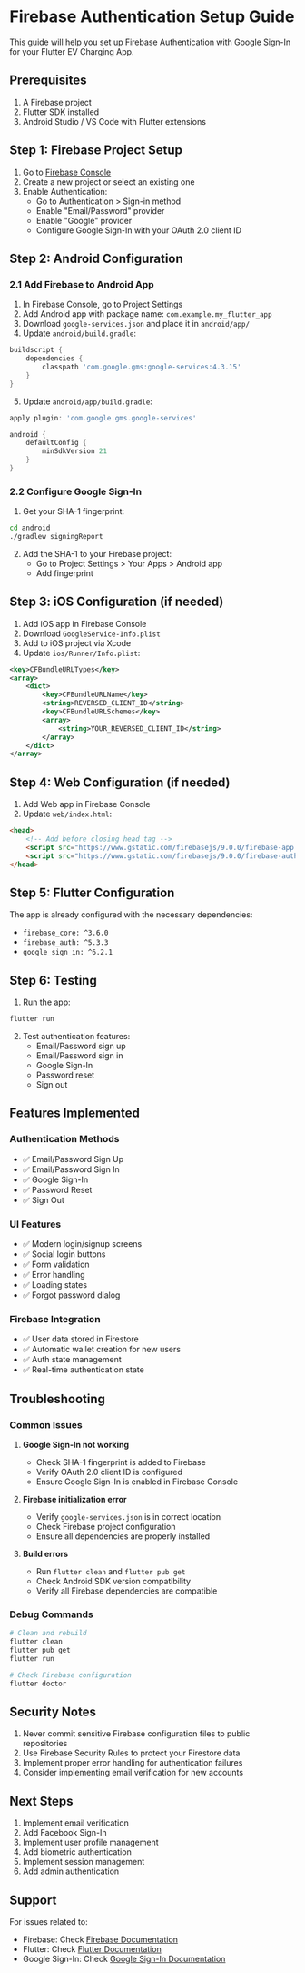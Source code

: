 # Firebase Authentication Setup Guide

This guide will help you set up Firebase Authentication with Google Sign-In for your Flutter EV Charging App.

## Prerequisites

1. A Firebase project
2. Flutter SDK installed
3. Android Studio / VS Code with Flutter extensions

## Step 1: Firebase Project Setup

1. Go to [Firebase Console](https://console.firebase.google.com/)
2. Create a new project or select an existing one
3. Enable Authentication:
   - Go to Authentication > Sign-in method
   - Enable "Email/Password" provider
   - Enable "Google" provider
   - Configure Google Sign-In with your OAuth 2.0 client ID

## Step 2: Android Configuration

### 2.1 Add Firebase to Android App

1. In Firebase Console, go to Project Settings
2. Add Android app with package name: `com.example.my_flutter_app`
3. Download `google-services.json` and place it in `android/app/`
4. Update `android/build.gradle`:

```gradle
buildscript {
    dependencies {
        classpath 'com.google.gms:google-services:4.3.15'
    }
}
```

5. Update `android/app/build.gradle`:

```gradle
apply plugin: 'com.google.gms.google-services'

android {
    defaultConfig {
        minSdkVersion 21
    }
}
```

### 2.2 Configure Google Sign-In

1. Get your SHA-1 fingerprint:
```bash
cd android
./gradlew signingReport
```

2. Add the SHA-1 to your Firebase project:
   - Go to Project Settings > Your Apps > Android app
   - Add fingerprint

## Step 3: iOS Configuration (if needed)

1. Add iOS app in Firebase Console
2. Download `GoogleService-Info.plist`
3. Add to iOS project via Xcode
4. Update `ios/Runner/Info.plist`:

```xml
<key>CFBundleURLTypes</key>
<array>
    <dict>
        <key>CFBundleURLName</key>
        <string>REVERSED_CLIENT_ID</string>
        <key>CFBundleURLSchemes</key>
        <array>
            <string>YOUR_REVERSED_CLIENT_ID</string>
        </array>
    </dict>
</array>
```

## Step 4: Web Configuration (if needed)

1. Add Web app in Firebase Console
2. Update `web/index.html`:

```html
<head>
    <!-- Add before closing head tag -->
    <script src="https://www.gstatic.com/firebasejs/9.0.0/firebase-app.js"></script>
    <script src="https://www.gstatic.com/firebasejs/9.0.0/firebase-auth.js"></script>
</head>
```

## Step 5: Flutter Configuration

The app is already configured with the necessary dependencies:

- `firebase_core: ^3.6.0`
- `firebase_auth: ^5.3.3`
- `google_sign_in: ^6.2.1`

## Step 6: Testing

1. Run the app:
```bash
flutter run
```

2. Test authentication features:
   - Email/Password sign up
   - Email/Password sign in
   - Google Sign-In
   - Password reset
   - Sign out

## Features Implemented

### Authentication Methods
- ✅ Email/Password Sign Up
- ✅ Email/Password Sign In
- ✅ Google Sign-In
- ✅ Password Reset
- ✅ Sign Out

### UI Features
- ✅ Modern login/signup screens
- ✅ Social login buttons
- ✅ Form validation
- ✅ Error handling
- ✅ Loading states
- ✅ Forgot password dialog

### Firebase Integration
- ✅ User data stored in Firestore
- ✅ Automatic wallet creation for new users
- ✅ Auth state management
- ✅ Real-time authentication state

## Troubleshooting

### Common Issues

1. **Google Sign-In not working**
   - Check SHA-1 fingerprint is added to Firebase
   - Verify OAuth 2.0 client ID is configured
   - Ensure Google Sign-In is enabled in Firebase Console

2. **Firebase initialization error**
   - Verify `google-services.json` is in correct location
   - Check Firebase project configuration
   - Ensure all dependencies are properly installed

3. **Build errors**
   - Run `flutter clean` and `flutter pub get`
   - Check Android SDK version compatibility
   - Verify all Firebase dependencies are compatible

### Debug Commands

```bash
# Clean and rebuild
flutter clean
flutter pub get
flutter run

# Check Firebase configuration
flutter doctor
```

## Security Notes

1. Never commit sensitive Firebase configuration files to public repositories
2. Use Firebase Security Rules to protect your Firestore data
3. Implement proper error handling for authentication failures
4. Consider implementing email verification for new accounts

## Next Steps

1. Implement email verification
2. Add Facebook Sign-In
3. Implement user profile management
4. Add biometric authentication
5. Implement session management
6. Add admin authentication

## Support

For issues related to:
- Firebase: Check [Firebase Documentation](https://firebase.google.com/docs)
- Flutter: Check [Flutter Documentation](https://flutter.dev/docs)
- Google Sign-In: Check [Google Sign-In Documentation](https://developers.google.com/identity/sign-in/android) 